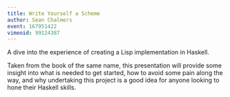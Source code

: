 ```yaml
---
title: Write Yourself a Scheme
author: Sean Chalmers
event: 167951422
vimeoid: 99124387
---
```


A dive into the experience of creating a Lisp implementation in Haskell.

Taken from the book of the same name, this presentation will provide some
insight into what is needed to get started, how to avoid some pain along the
way, and why undertaking this project is a good idea for anyone looking to hone
their Haskell skills.
